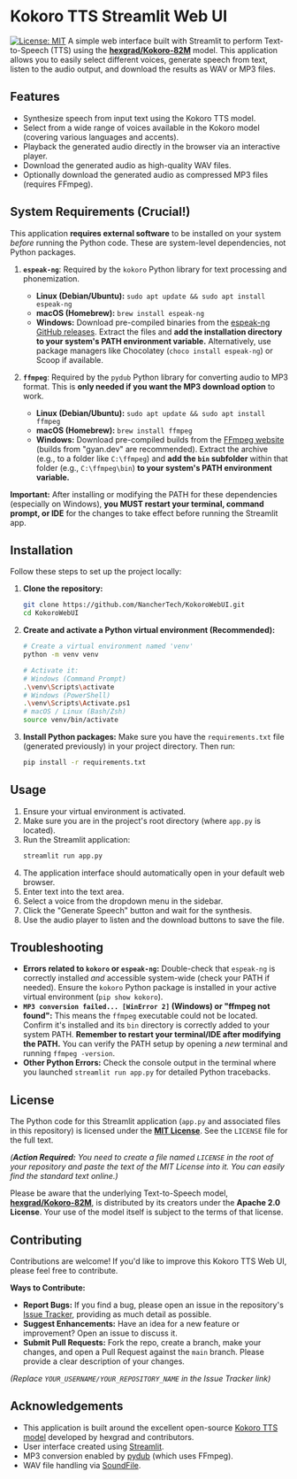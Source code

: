 # Kokoro TTS Streamlit Web UI

[![License: MIT](https://img.shields.io/badge/License-MIT-yellow.svg)](https://opensource.org/licenses/MIT) A simple web interface built with Streamlit to perform Text-to-Speech (TTS) using the **[hexgrad/Kokoro-82M](https://huggingface.co/hexgrad/Kokoro-82M)** model. This application allows you to easily select different voices, generate speech from text, listen to the audio output, and download the results as WAV or MP3 files.

## Features

* Synthesize speech from input text using the Kokoro TTS model.
* Select from a wide range of voices available in the Kokoro model (covering various languages and accents).
* Playback the generated audio directly in the browser via an interactive player.
* Download the generated audio as high-quality WAV files.
* Optionally download the generated audio as compressed MP3 files (requires FFmpeg).

## System Requirements (Crucial!)

This application **requires external software** to be installed on your system *before* running the Python code. These are system-level dependencies, not Python packages.

1.  **`espeak-ng`**: Required by the `kokoro` Python library for text processing and phonemization.
    * **Linux (Debian/Ubuntu):** `sudo apt update && sudo apt install espeak-ng`
    * **macOS (Homebrew):** `brew install espeak-ng`
    * **Windows:** Download pre-compiled binaries from the [espeak-ng GitHub releases](https://github.com/espeak-ng/espeak-ng/releases). Extract the files and **add the installation directory to your system's PATH environment variable.** Alternatively, use package managers like Chocolatey (`choco install espeak-ng`) or Scoop if available.

2.  **`ffmpeg`**: Required by the `pydub` Python library for converting audio to MP3 format. This is **only needed if you want the MP3 download option** to work.
    * **Linux (Debian/Ubuntu):** `sudo apt update && sudo apt install ffmpeg`
    * **macOS (Homebrew):** `brew install ffmpeg`
    * **Windows:** Download pre-compiled builds from the [FFmpeg website](https://ffmpeg.org/download.html) (builds from "gyan.dev" are recommended). Extract the archive (e.g., to a folder like `C:\ffmpeg`) and **add the `bin` subfolder** within that folder (e.g., `C:\ffmpeg\bin`) **to your system's PATH environment variable.**

**Important:** After installing or modifying the PATH for these dependencies (especially on Windows), **you MUST restart your terminal, command prompt, or IDE** for the changes to take effect before running the Streamlit app.

## Installation

Follow these steps to set up the project locally:

1.  **Clone the repository:**
    ```bash
    git clone https://github.com/NancherTech/KokoroWebUI.git
    cd KokoroWebUI
    ```

2.  **Create and activate a Python virtual environment (Recommended):**
    ```bash
    # Create a virtual environment named 'venv'
    python -m venv venv

    # Activate it:
    # Windows (Command Prompt)
    .\venv\Scripts\activate
    # Windows (PowerShell)
    .\venv\Scripts\Activate.ps1
    # macOS / Linux (Bash/Zsh)
    source venv/bin/activate
    ```

3.  **Install Python packages:**
    Make sure you have the `requirements.txt` file (generated previously) in your project directory. Then run:
    ```bash
    pip install -r requirements.txt
    ```

## Usage

1.  Ensure your virtual environment is activated.
2.  Make sure you are in the project's root directory (where `app.py` is located).
3.  Run the Streamlit application:
    ```bash
    streamlit run app.py
    ```
4.  The application interface should automatically open in your default web browser.
5.  Enter text into the text area.
6.  Select a voice from the dropdown menu in the sidebar.
7.  Click the "Generate Speech" button and wait for the synthesis.
8.  Use the audio player to listen and the download buttons to save the file.

## Troubleshooting

* **Errors related to `kokoro` or `espeak-ng`:** Double-check that `espeak-ng` is correctly installed *and* accessible system-wide (check your PATH if needed). Ensure the `kokoro` Python package is installed in your active virtual environment (`pip show kokoro`).
* **`MP3 conversion failed... [WinError 2]` (Windows) or "ffmpeg not found":** This means the `ffmpeg` executable could not be located. Confirm it's installed and its `bin` directory is correctly added to your system PATH. **Remember to restart your terminal/IDE after modifying the PATH.** You can verify the PATH setup by opening a *new* terminal and running `ffmpeg -version`.
* **Other Python Errors:** Check the console output in the terminal where you launched `streamlit run app.py` for detailed Python tracebacks.

## License

The Python code for this Streamlit application (`app.py` and associated files in this repository) is licensed under the **[MIT License](LICENSE)**. See the `LICENSE` file for the full text.

*(**Action Required:** You need to create a file named `LICENSE` in the root of your repository and paste the text of the MIT License into it. You can easily find the standard text online.)*

Please be aware that the underlying Text-to-Speech model, **[hexgrad/Kokoro-82M](https://huggingface.co/hexgrad/Kokoro-82M)**, is distributed by its creators under the **Apache 2.0 License**. Your use of the model itself is subject to the terms of that license.

## Contributing

Contributions are welcome! If you'd like to improve this Kokoro TTS Web UI, please feel free to contribute.

**Ways to Contribute:**

* **Report Bugs:** If you find a bug, please open an issue in the repository's [Issue Tracker](https://github.com/YOUR_USERNAME/YOUR_REPOSITORY_NAME/issues), providing as much detail as possible.
* **Suggest Enhancements:** Have an idea for a new feature or improvement? Open an issue to discuss it.
* **Submit Pull Requests:** Fork the repo, create a branch, make your changes, and open a Pull Request against the `main` branch. Please provide a clear description of your changes.

*(Replace `YOUR_USERNAME/YOUR_REPOSITORY_NAME` in the Issue Tracker link)*

## Acknowledgements

* This application is built around the excellent open-source [Kokoro TTS model](https://huggingface.co/hexgrad/Kokoro-82M) developed by hexgrad and contributors.
* User interface created using [Streamlit](https://streamlit.io/).
* MP3 conversion enabled by [pydub](https://github.com/jiaaro/pydub) (which uses FFmpeg).
* WAV file handling via [SoundFile](https://github.com/bastibe/SoundFile).

